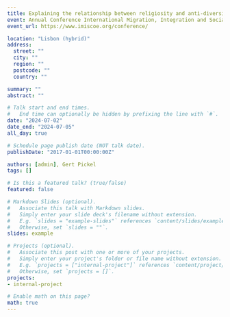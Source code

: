 ```yaml
---
title: Explaining the relationship between religiosity and anti-diversity attitudes among Christians in West Germany
event: Annual Conference International Migration, Integration and Social Cohesion (IMISCOE)
event_url: https://www.imiscoe.org/conference/

location: "Lisbon (hybrid)"
address:
  street: ""
  city: ""
  region: ""
  postcode: ""
  country: ""

summary: ""
abstract: ""

# Talk start and end times.
#   End time can optionally be hidden by prefixing the line with `#`.
date: "2024-07-02"
date_end: "2024-07-05"
all_day: true

# Schedule page publish date (NOT talk date).
publishDate: "2017-01-01T00:00:00Z"

authors: [admin], Gert Pickel
tags: []

# Is this a featured talk? (true/false)
featured: false

# Markdown Slides (optional).
#   Associate this talk with Markdown slides.
#   Simply enter your slide deck's filename without extension.
#   E.g. `slides = "example-slides"` references `content/slides/example-slides.md`.
#   Otherwise, set `slides = ""`.
slides: example

# Projects (optional).
#   Associate this post with one or more of your projects.
#   Simply enter your project's folder or file name without extension.
#   E.g. `projects = ["internal-project"]` references `content/project/deep-learning/index.md`.
#   Otherwise, set `projects = []`.
projects:
- internal-project

# Enable math on this page?
math: true
---
```

